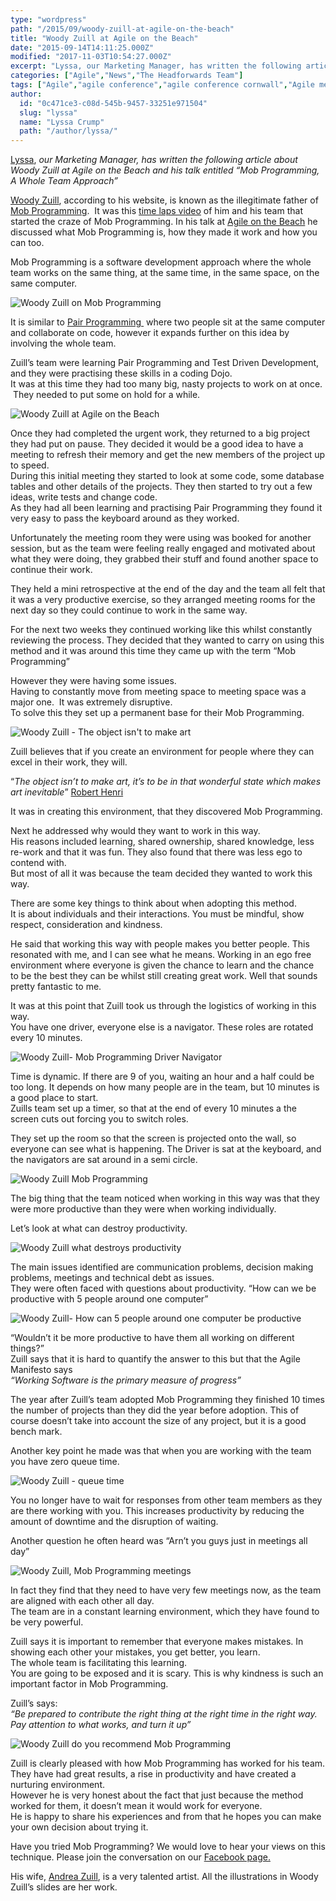```yaml
---
type: "wordpress"
path: "/2015/09/woody-zuill-at-agile-on-the-beach"
title: "Woody Zuill at Agile on the Beach"
date: "2015-09-14T14:11:25.000Z"
modified: "2017-11-03T10:54:27.000Z"
excerpt: "Lyssa, our Marketing Manager, has written the following article about Woody Zuill at Agile on the Beach and his talk entitled “Mob Programming, A Whole Team Approach” Woody Zuill, according to his website, is known as the illegitimate father of Mob Programming.  It was this time laps video of him and his team that started the craze of Mob …"
categories: ["Agile","News","The Headforwards Team"]
tags: ["Agile","agile conference","agile conference cornwall","Agile methodologies","Agile on the Beach","Agile on the Beach 2015","Mob Programming","pair programming","software development techniques","Woody Zuill","Woody Zuill Mob Programming"]
author:
  id: "0c471ce3-c08d-545b-9457-33251e971504"
  slug: "lyssa"
  name: "Lyssa Crump"
  path: "/author/lyssa/"
---
```

[Lyssa](https://uk.linkedin.com/in/lyssafeecrump), _our Marketing Manager, has written the following article about Woody Zuill at Agile on the Beach and his talk entitled “Mob Programming, A Whole Team Approach”_

[Woody Zuill](https://twitter.com/WoodyZuill), according to his website, is known as the illegitimate father of [Mob Programming](http://mobprogramming.org/).  It was this [time laps video](http://mobprogramming.org/mob-programming-time-lapse-video-a-day-of-mob-programming/) of him and his team that started the craze of Mob Programming. In his talk at [Agile on the Beach](http://agileonthebeach.com/) he discussed what Mob Programming is, how they made it work and how you can too.

Mob Programming is a software development approach where the whole team works on the same thing, at the same time, in the same space, on the same computer.


<section class="gallery">


![Woody Zuill on Mob Programming](/wp-content/uploads/2015/09/Mob-Programming-Woody-Zuill-at-Agile-on-the-Beach1.jpg)

</section>



It is similar to [Pair Programming ](http://www.headforwards.com/2015/07/what-is-pair-programming/) where two people sit at the same computer and collaborate on code, however it expands further on this idea by involving the whole team.

Zuill’s team were learning Pair Programming and Test Driven Development, and they were practising these skills in a coding Dojo.  
It was at this time they had too many big, nasty projects to work on at once.  They needed to put some on hold for a while.


<section class="gallery">


![Woody Zuill at Agile on the Beach](/wp-content/uploads/2015/09/Woody-Zuill-at-Agile-on-the-Beach-big-nasty-projects.jpg)

</section>



Once they had completed the urgent work, they returned to a big project they had put on pause. They decided it would be a good idea to have a meeting to refresh their memory and get the new members of the project up to speed.  
During this initial meeting they started to look at some code, some database tables and other details of the projects. They then started to try out a few ideas, write tests and change code.  
As they had all been learning and practising Pair Programming they found it very easy to pass the keyboard around as they worked.

Unfortunately the meeting room they were using was booked for another session, but as the team were feeling really engaged and motivated about what they were doing, they grabbed their stuff and found another space to continue their work.

They held a mini retrospective at the end of the day and the team all felt that it was a very productive exercise, so they arranged meeting rooms for the next day so they could continue to work in the same way.

For the next two weeks they continued working like this whilst constantly reviewing the process. They decided that they wanted to carry on using this method and it was around this time they came up with the term “Mob Programming”

However they were having some issues.  
Having to constantly move from meeting space to meeting space was a major one.  It was extremely disruptive.  
To solve this they set up a permanent base for their Mob Programming.


<section class="gallery">


![Woody Zuill - The object isn't to make art](/wp-content/uploads/2015/09/Woody-Zuill-at-Agile-on-the-Beach-Robert-Henri-quote.jpg)

</section>



Zuill believes that if you create an environment for people where they can excel in their work, they will.

“_The object isn’t to make art, it’s to be in that wonderful state which makes art inevitable_” [Robert Henri](http://www.henrirobert.org/)

It was in creating this environment, that they discovered Mob Programming.

Next he addressed why would they want to work in this way.  
His reasons included learning, shared ownership, shared knowledge, less re-work and that it was fun. They also found that there was less ego to contend with.  
But most of all it was because the team decided they wanted to work this way.

There are some key things to think about when adopting this method.  
It is about individuals and their interactions. You must be mindful, show respect, consideration and kindness.

He said that working this way with people makes you better people. This resonated with me, and I can see what he means. Working in an ego free environment where everyone is given the chance to learn and the chance to be the best they can be whilst still creating great work. Well that sounds pretty fantastic to me.

It was at this point that Zuill took us through the logistics of working in this way.  
You have one driver, everyone else is a navigator. These roles are rotated every 10 minutes.


<section class="gallery">


![Woody Zuill- Mob Programming Driver Navigator ](/wp-content/uploads/2015/09/Woody-Zuill-at-Agile-on-the-beach-driver-navigator-.jpg)

</section>



Time is dynamic. If there are 9 of you, waiting an hour and a half could be too long. It depends on how many people are in the team, but 10 minutes is a good place to start.  
Zuills team set up a timer, so that at the end of every 10 minutes a the screen cuts out forcing you to switch roles.

They set up the room so that the screen is projected onto the wall, so everyone can see what is happening. The Driver is sat at the keyboard, and the navigators are sat around in a semi circle.


<section class="gallery">


![Woody Zuill Mob Programming ](/wp-content/uploads/2015/09/Woody-Zuill-mob-programming-at-Agile-on-the-Beach.jpg)

</section>



The big thing that the team noticed when working in this way was that they were more productive than they were when working individually.

Let’s look at what can destroy productivity.


<section class="gallery">


![Woody Zuill what destroys productivity ](/wp-content/uploads/2015/09/Woody-Zuill-at-Agile-on-the-beach-what-destroys-productivity-.jpg)

</section>



The main issues identified are communication problems, decision making problems, meetings and technical debt as issues.  
They were often faced with questions about productivity. “How can we be productive with 5 people around one computer”


<section class="gallery">


![Woody Zuill- How can 5 people around one computer be productive](/wp-content/uploads/2015/09/Woody-Zuill-at-Agile-on-the-Beach-productivity-.jpg)

</section>



“Wouldn’t it be more productive to have them all working on different things?”  
Zuill says that it is hard to quantify the answer to this but that the Agile Manifesto says  
_“Working Software is the primary measure of progress”_

The year after Zuill’s team adopted Mob Programming they finished 10 times the number of projects than they did the year before adoption. This of course doesn’t take into account the size of any project, but it is a good bench mark.

Another key point he made was that when you are working with the team you have zero queue time.


<section class="gallery">


![Woody Zuill - queue time ](/wp-content/uploads/2015/09/Woody-Zuill-at-Agile-on-the-Beach-ideal-queue-time.jpg)

</section>



You no longer have to wait for responses from other team members as they are there working with you. This increases productivity by reducing the amount of downtime and the disruption of waiting.

Another question he often heard was “Arn’t you guys just in meetings all day”


<section class="gallery">


![Woody Zuill, Mob Programming meetings ](/wp-content/uploads/2015/09/Woody-Zuill-at-Agile-on-the-beach-2015-meetings.jpg)

</section>



In fact they find that they need to have very few meetings now, as the team are aligned with each other all day.  
The team are in a constant learning environment, which they have found to be very powerful.

Zuill says it is important to remember that everyone makes mistakes. In showing each other your mistakes, you get better, you learn.  
The whole team is facilitating this learning.  
You are going to be exposed and it is scary. This is why kindness is such an important factor in Mob Programming.

Zuill’s says:  
_“Be prepared to contribute the right thing at the right time in the right way._  
_Pay attention to what works, and turn it up”_


<section class="gallery">


![Woody Zuill do you recommend Mob Programming](/wp-content/uploads/2015/09/Woody-Zuill-at-Agile-on-the-Beach-Mob-Programming.jpg)

</section>



Zuill is clearly pleased with how Mob Programming has worked for his team. They have had great results, a rise in productivity and have created a nurturing environment.  
However he is very honest about the fact that just because the method worked for them, it doesn’t mean it would work for everyone.  
He is happy to share his experiences and from that he hopes you can make your own decision about trying it.

Have you tried Mob Programming? We would love to hear your views on this technique. Please join the conversation on our [Facebook page.](https://www.facebook.com/headforwards)

His wife, [Andrea Zuill](http://www.andreazuill.com/), is a very talented artist. All the illustrations in Woody Zuill’s slides are her work.